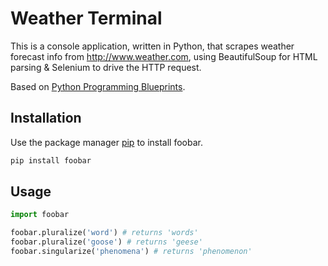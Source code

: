 # Weather Terminal

This is a console application, written in Python, that scrapes weather forecast info from http://www.weather.com, using BeautifulSoup for HTML parsing & Selenium to drive the HTTP request.

Based on [Python Programming Blueprints](https://www.packtpub.com/application-development/python-programming-blueprints).

## Installation

Use the package manager [pip](https://pip.pypa.io/en/stable/) to install foobar.

```bash
pip install foobar
```

## Usage

```python
import foobar

foobar.pluralize('word') # returns 'words'
foobar.pluralize('goose') # returns 'geese'
foobar.singularize('phenomena') # returns 'phenomenon'
```
